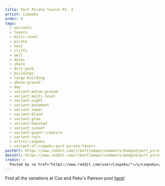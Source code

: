 ```yaml
---
title: Port Pirate Tavern Pt. 2
artist: czepeku
order: 9
tags:
  - variants
  - tavern
  - multi-level
  - pirate
  - nest
  - cliffs
  - well
  - docks
  - shore
  - dirt-path
  - buildings
  - large-building
  - above-ground
  - day
  - variant:below-ground
  - variant:multi-level
  - variant:night
  - variant:basement
  - variant:sewer
  - variant:blood
  - variant:glow
  - variant:haunted
  - variant:sunset
  - variant:giant-creature
  - variant:rain
  - artist:czepeku
  - variant-of:czepeku-port-pirate-tavern
postUrl: https://www.reddit.com/r/battlemaps/comments/bemgsd/port_pirate_tavern_pt_2_free_battlemap_36x27/
descUrl: https://www.reddit.com/r/battlemaps/comments/bemgsd/port_pirate_tavern_pt_2_free_battlemap_36x27/el6uo65/
credit: >
  Posted by <a href="https://www.reddit.com/user/Czepeku/">/u/czepeku</a> to <a href="https://www.reddit.com/r/battlemaps/">/r/battlemaps</a> in Apr, 2019. <br/> Please support the artist on <a href="https://www.patreon.com/czepeku/posts">Patreon</a> and follow them on <a href="https://twitter.com/czepeku">Twitter</a>, <a href="https://www.artstation.com/czepeku">ArtStation</a>
---
```

Find all the variations at Cze and Peku's Patreon post <a href="https://www.patreon.com/posts/port-pirate-26110080" title="Port Pirate Tavern on Czepeku's Patreon">here!</a>